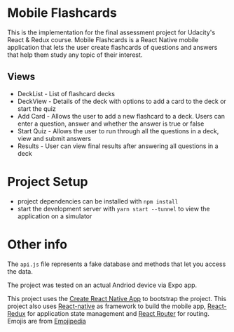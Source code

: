 # Mobile Flashcards

This is the implementation for the final assessment project for Udacity's React & Redux course. Mobile Flashcards is a React Native mobile application that lets the user create flashcards of questions and answers that help them study any topic of their interest.

## Views

* DeckList - List of flashcard decks
* DeckView - Details of the deck with options to add a card to the deck or start the quiz
* Add Card - Allows the user to add a new flashcard to a deck. Users can enter a question, answer and whether the answer is true or false
* Start Quiz - Allows the user to run through all the questions in a deck, view and submit answers
* Results - User can view final results after answering all questions in a deck

# Project Setup

* project dependencies can be installed with `npm install`
* start the development server with `yarn start --tunnel` to view the application on a simulator

# Other info

The `api.js` file represents a fake database and methods that let you access the data.

The project was tested on an actual Andriod device via Expo app.

This project uses the [Create React Native App](https://github.com/expo/create-react-native-app) to bootstrap the project.
This project also uses [React-native](https://reactnative.dev/) as framework to build the mobile app, [React-Redux](https://react-redux.js.org/) for application state management and [React Router](https://reactrouter.com/web/guides/quick-start) for routing. Emojis are from [Emojipedia](https://emojipedia.org/)